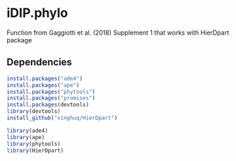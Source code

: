 # iDIP.phylo
Function from Gaggiotti et al. (2018) Supplement 1 that works with HierDpart package

## Dependencies

```r
install.packages("ade4")
install.packages("ape")
install.packages("phytools")
install.packages("promises") 
install.packages(devtools)
library(devtools)
install_github("xinghuq/HierDpart")

library(ade4)
library(ape)
library(phytools)
library(HierDpart)
```

